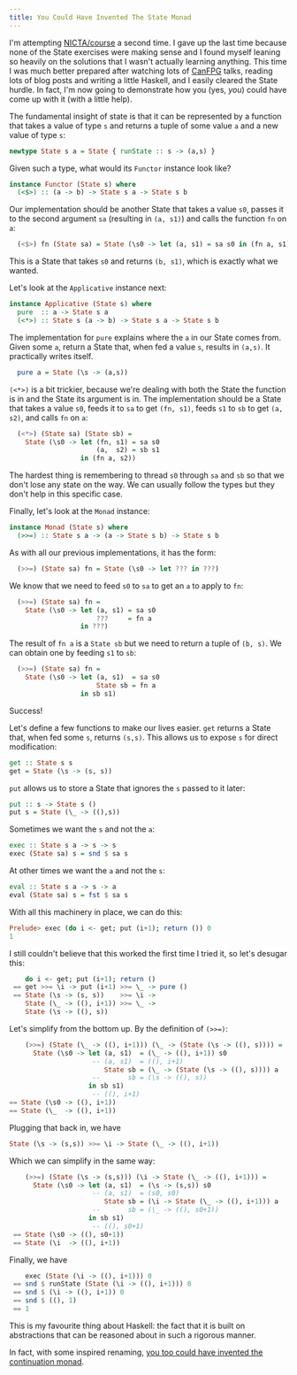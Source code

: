 ```yaml
---
title: You Could Have Invented The State Monad
---
```


I'm attempting [NICTA/course](https://github.com/NICTA/course) a second time. I
gave up the last time because none of the State exercises were making sense and
I found myself leaning so heavily on the solutions that I wasn't actually
learning anything. This time I was much better prepared after watching lots of
[CanFPG](http://www.meetup.com/CanFPG/) talks, reading lots of blog posts and
writing a little Haskell, and I easily cleared the State hurdle. In fact, I'm
now going to demonstrate how you (yes, _you_) could have come up with it (with
a little help).

The fundamental insight of state is that it can be represented by a function
that takes a value of type `s` and returns a tuple of some value `a` and a new
value of type `s`:

```haskell
newtype State s a = State { runState :: s -> (a,s) }
```

Given such a type, what would its `Functor` instance look like?

```haskell
instance Functor (State s) where
  (<$>) :: (a -> b) -> State s a -> State s b
```

Our implementation should be another State that takes a value `s0`, passes it
to the second argument `sa` (resulting in `(a, s1)`) and calls the function
`fn` on `a`:

```haskell
  (<$>) fn (State sa) = State (\s0 -> let (a, s1) = sa s0 in (fn a, s1))
```

This is a State that takes `s0` and returns `(b, s1)`, which is exactly what we
wanted.

Let's look at the `Applicative` instance next:

```haskell
instance Applicative (State s) where
  pure  :: a -> State s a
  (<*>) :: State s (a -> b) -> State s a -> State s b
```

The implementation for `pure` explains where the `a` in our State comes from.
Given some `a`, return a State that, when fed a value `s`, results in `(a,s)`.
It practically writes itself.

```haskell
  pure a = State (\s -> (a,s))
```

`(<*>)` is a bit trickier, because we're dealing with both the State the
function is in and the State its argument is in. The implementation should be a
State that takes a value `s0`, feeds it to `sa` to get `(fn, s1)`, feeds `s1`
to `sb` to get `(a, s2)`, and calls `fn` on `a`:

```haskell
  (<*>) (State sa) (State sb) =
    State (\s0 -> let (fn, s1) = sa s0
                      (a,  s2) = sb s1
                  in (fn a, s2))
```

The hardest thing is remembering to thread `s0` through `sa` and `sb` so that
we don't lose any state on the way. We can usually follow the types but they
don't help in this specific case.

Finally, let's look at the `Monad` instance:

```haskell
instance Monad (State s) where
  (>>=) :: State s a -> (a -> State s b) -> State s b
```
As with all our previous implementations, it has the form:

```haskell
  (>>=) (State sa) fn = State (\s0 -> let ??? in ???)
```

We know that we need to feed `s0` to `sa` to get an `a` to apply to `fn`:

```haskell
  (>>=) (State sa) fn =
    State (\s0 -> let (a, s1) = sa s0
                      ???     = fn a
                  in ???)
```

The result of `fn a` is a `State sb` but we need to return a tuple of `(b, s)`.
We can obtain one by feeding `s1` to `sb`:

```haskell
  (>>=) (State sa) fn =
    State (\s0 -> let (a, s1)  = sa s0
                      State sb = fn a
                  in sb s1)
```

Success!

Let's define a few functions to make our lives easier. `get` returns a State
that, when fed some `s`, returns `(s,s)`. This allows us to expose `s` for
direct modification:

```haskell
get :: State s s
get = State (\s -> (s, s))
```

`put` allows us to store a State that ignores the `s` passed to it later:

```haskell
put :: s -> State s ()
put s = State (\_ -> ((),s))
```

Sometimes we want the `s` and not the `a`:

```haskell
exec :: State s a -> s -> s
exec (State sa) s = snd $ sa s
```

At other times we want the `a` and not the `s`:

```haskell
eval :: State s a -> s -> a
eval (State sa) s = fst $ sa s
```

With all this machinery in place, we can do this:

```haskell
Prelude> exec (do i <- get; put (i+1); return ()) 0
1
```

I still couldn't believe that this worked the first time I tried it, so let's
desugar this:

```haskell
    do i <- get; put (i+1); return ()
 == get >>= \i -> put (i+1) >>= \_ -> pure ()
 == State (\s -> (s, s))    >>= \i ->
    State (\_ -> ((), i+1)) >>= \_ ->
    State (\s -> ((), s))
```

Let's simplify from the bottom up. By the definition of `(>>=)`:

```haskell
    (>>=) (State (\_ -> ((), i+1))) (\_ -> (State (\s -> ((), s)))) =
      State (\s0 -> let (a, s1)  = (\_ -> ((), i+1)) s0
                     -- (a, s1)  = ((), i+1)
                        State sb = (\_ -> (State (\s -> ((), s)))) a
                     --       sb = (\s -> ((), s))
                    in sb s1)
                     -- ((), i+1)
== State (\s0 -> ((), i+1))
== State (\_  -> ((), i+1))
```

Plugging that back in, we have

```haskell
State (\s -> (s,s)) >>= \i -> State (\_ -> ((), i+1))
```

Which we can simplify in the same way:

```haskell
    (>>=) (State (\s -> (s,s))) (\i -> State (\_ -> ((), i+1))) =
      State (\s0 -> let (a, s1)  = (\s -> (s,s)) s0
                     -- (a, s1)  = (s0, s0)
                        State sb = (\i -> State (\_ -> ((), i+1))) a
                     --       sb = (\_ -> ((), s0+1))
                    in sb s1)
                     -- ((), s0+1)
 == State (\s0 -> ((), s0+1))
 == State (\i  -> ((), i+1))
```

Finally, we have

```haskell
    exec (State (\i -> ((), i+1))) 0
 == snd $ runState (State (\i -> ((), i+1))) 0
 == snd $ (\i -> ((), i+1)) 0
 == snd $ ((), 1)
 == 1
```

This is my favourite thing about Haskell: the fact that it is built on
abstractions that can be reasoned about in such a rigorous manner.

In fact, with some inspired renaming, [you too could have invented the
continuation monad](http://www.haskellforall.com/2014/04/how-continuation-monad-works.html).
